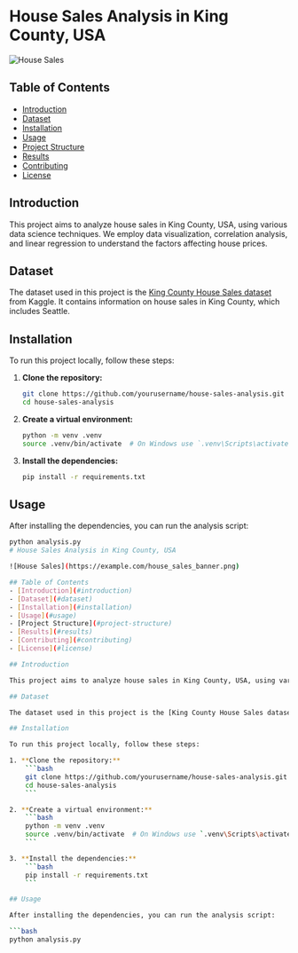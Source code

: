 # House Sales Analysis in King County, USA

![House Sales](https://example.com/house_sales_banner.png)

## Table of Contents
- [Introduction](#introduction)
- [Dataset](#dataset)
- [Installation](#installation)
- [Usage](#usage)
- [Project Structure](#project-structure)
- [Results](#results)
- [Contributing](#contributing)
- [License](#license)

## Introduction

This project aims to analyze house sales in King County, USA, using various data science techniques. We employ data visualization, correlation analysis, and linear regression to understand the factors affecting house prices.

## Dataset

The dataset used in this project is the [King County House Sales dataset](https://www.kaggle.com/harlfoxem/housesalesprediction) from Kaggle. It contains information on house sales in King County, which includes Seattle.

## Installation

To run this project locally, follow these steps:

1. **Clone the repository:**
    ```bash
    git clone https://github.com/yourusername/house-sales-analysis.git
    cd house-sales-analysis
    ```

2. **Create a virtual environment:**
    ```bash
    python -m venv .venv
    source .venv/bin/activate  # On Windows use `.venv\Scripts\activate`
    ```

3. **Install the dependencies:**
    ```bash
    pip install -r requirements.txt
    ```

## Usage

After installing the dependencies, you can run the analysis script:

```bash
python analysis.py
# House Sales Analysis in King County, USA

![House Sales](https://example.com/house_sales_banner.png)

## Table of Contents
- [Introduction](#introduction)
- [Dataset](#dataset)
- [Installation](#installation)
- [Usage](#usage)
- [Project Structure](#project-structure)
- [Results](#results)
- [Contributing](#contributing)
- [License](#license)

## Introduction

This project aims to analyze house sales in King County, USA, using various data science techniques. We employ data visualization, correlation analysis, and linear regression to understand the factors affecting house prices.

## Dataset

The dataset used in this project is the [King County House Sales dataset](https://www.kaggle.com/harlfoxem/housesalesprediction) from Kaggle. It contains information on house sales in King County, which includes Seattle.

## Installation

To run this project locally, follow these steps:

1. **Clone the repository:**
    ```bash
    git clone https://github.com/yourusername/house-sales-analysis.git
    cd house-sales-analysis
    ```

2. **Create a virtual environment:**
    ```bash
    python -m venv .venv
    source .venv/bin/activate  # On Windows use `.venv\Scripts\activate`
    ```

3. **Install the dependencies:**
    ```bash
    pip install -r requirements.txt
    ```

## Usage

After installing the dependencies, you can run the analysis script:

```bash
python analysis.py
